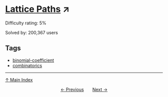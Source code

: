 # [Lattice Paths](https://projecteuler.net/problem=15) ↗️

Difficulty rating: 5%

Solved by: 200,367 users
## Tags

- [binomial-coefficient](../tags/binomial-coefficient.md)
- [combinatorics](../tags/combinatorics.md)



---

[↑ Main Index](../README.md)


<div align=center><a href='14.md'>← Previous</a> &nbsp;&nbsp; &nbsp;&nbsp;  <a href='16.md'>Next →</a></div>
